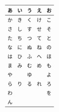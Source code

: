 |  あ  |  い  |  う  |  え  |  お  |
|:---:|:---:|:---:|:---:|:---:|
|  か  |  き  |  く  |  け  |  こ  |
|  さ  |  し  |  す  |  せ  |  そ  |
|  た  |  ち  |  つ  |  て  |  と  |
|  な  |  に  |  ぬ  |  ね  |  の  |
|  は  |  ひ  |  ふ  |  へ  |  ほ  |
|  ま  |  み  |  む  |  め  |  も  |
|  や  |     |  ゆ  |     |  よ  |
|  ら  |  り  |  る  |  れ  |  ろ  |
|  わ  |     |     |     |  を  |
|  ん  |     |     |     |     |
